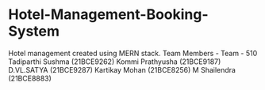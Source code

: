 # Hotel-Management-Booking-System
Hotel management  created using MERN stack.
Team Members -
Team - 510
Tadiparthi Sushma (21BCE9262)
Kommi Prathyusha (21BCE9187)
D.VL.SATYA (21BCE9287)
Kartikay Mohan (21BCE8256)
M Shailendra (21BCE8883)

